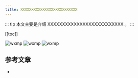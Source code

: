 ```yaml
---
title: XXXXXXXXXXXXXXXXXXXXXXXXXX
---
```


::: tip
本文主要是介绍 XXXXXXXXXXXXXXXXXXXXXXXXXX 。
:::

[[toc]]

<img class= "zoom-custom-imgs" :src="$withBase('/assets/img/framework/basic/intro-1.png')" alt="wxmp">
<img class= "zoom-custom-imgs" :src="$withBase('/assets/img/framework/log/intro-1.png')" alt="wxmp">

<img class= "zoom-custom-imgs" :src="$withBase('/assets/img/architecture/basic/intro-1.png')" alt="wxmp">


## 参考文章
* 